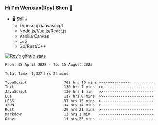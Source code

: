### Hi I'm Wenxiao(Roy) Shen 👋
- 🖥 Skills
  - Typescript/Javascript
  - Node.js/Vue.js/React.js
  - Vanilla Canvas
  - Lua
  - Go/Rust/C++

[![Roy's github stats](https://github-readme-stats.vercel.app/api?username=RoyShen12&show_icons=true&theme=radical&hide=prs,contribs)](https://github.com/anuraghazra/github-readme-stats)
<!--START_SECTION:waka-->

```txt
From: 05 April 2022 - To: 15 August 2025

Total Time: 1,327 hrs 24 mins

TypeScript                 765 hrs 19 mins >>>>>>>>>>>>>>-----------   57.16 %
Text                       130 hrs 7 mins  >>-----------------------   09.72 %
JavaScript                 130 hrs 1 min   >>-----------------------   09.71 %
Lua                        117 hrs 8 mins  >>-----------------------   08.75 %
LESS                       37 hrs 15 mins  >------------------------   02.78 %
JSON                       34 hrs 14 mins  >------------------------   02.56 %
Rust                       29 hrs 21 mins  >------------------------   02.19 %
Markdown                   13 hrs 1 min    -------------------------   00.97 %
Other                      11 hrs 25 mins  -------------------------   00.85 %
```

<!--END_SECTION:waka-->

